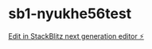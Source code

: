 # sb1-nyukhe56test

[Edit in StackBlitz next generation editor ⚡️](https://stackblitz.com/~/github.com/melloG69/sb1-nyukhe56test)